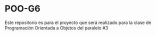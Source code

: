 # POO-G6
Este repositorio es para el proyecto que será realizado para la clase de Programación Orientada a Objetos del paralelo #3
